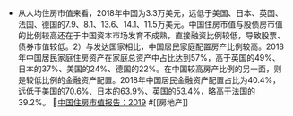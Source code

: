 - 从人均住房市值来看，2018年中国为3.3万美元，远低于美国、日本、英国、法国、德国的7.9、8.1、13.6、14.1、11.5万美元。中国住房市值与股债房市值的比例较高还在于中国资本市场发育不成熟，直接融资比例较低，导致股票、债券市值较低。2）与发达国家相比，中国居民家庭配置房产比例较高。2018年中国居民家庭住房资产在家庭总资产中占比达到57%，高于英国的49%、日本的37%、美国的24%、德国的22%。在中国较高房产比例的另一面，则是较低比例的金融资产配置。2018年中国居民金融资产配置占比为40.4%，远低于美国的70.6%、日本的63.9%、英国的53.4%，略高于法国的39.2%。 🦩[中国住房市值报告：2019](https://app.yinxiang.com/shard/s63/nl/13797828/148f9720-a975-4d0b-8d69-21cac32dc953/)
   #[[房地产]] 

